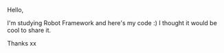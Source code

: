 Hello,

I'm studying Robot Framework and here's my code :)
I thought it would be cool to share it.

Thanks xx
